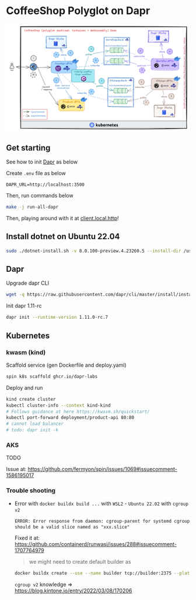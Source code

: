 # CoffeeShop Polyglot on Dapr

![coffeeshop-polyglot-highlevelarchirecture](assets/coffeeshop-high-level-architecture.png)

## Get starting

See how to init [Dapr](#dapr) as below

Create `.env` file as below

```env
DAPR_URL=http://localhost:3500
```

Then, run commands below

```sh
make -j run-all-dapr
```

Then, playing around with it at [client.local.http](client.local.http)!

## Install dotnet on Ubuntu 22.04

```sh
sudo ./dotnet-install.sh -v 8.0.100-preview.4.23260.5 --install-dir /usr/share/dotnet
```

## Dapr

Upgrade dapr CLI

```sh
wget -q https://raw.githubusercontent.com/dapr/cli/master/install/install.sh -O - | /bin/bash -s 1.11.0-rc.2
```

Init dapr 1.11-rc

```sh
dapr init --runtime-version 1.11.0-rc.7
```

## Kubernetes

### kwasm (kind)

Scaffold service (gen Dockerfile and deploy.yaml)

```sh
spin k8s scaffold ghcr.io/dapr-labs
```

Deploy and run

```sh
kind create cluster
kubectl cluster-info --context kind-kind
# Follows guidance at here https://kwasm.sh/quickstart/
kubectl port-forward deployment/product-api 80:80
# cannot load balancer
# todo: dapr init -k 
```

### AKS

TODO

Issue at: https://github.com/fermyon/spin/issues/1069#issuecomment-1586195017

### Trouble shooting

- Error with `docker buildx build ...` with `WSL2` - `Ubuntu 22.02` with `cgroup v2`

  ```
  ERROR: Error response from daemon: cgroup-parent for systemd cgroup should be a valid slice named as "xxx.slice"
  ```

  Fixed it at: https://github.com/containerd/runwasi/issues/288#issuecomment-1707764979

  > we might need to create default builder as

  ```sh
  docker buildx create --use --name builder tcp://builder:2375 --platform linux/amd64,linux/386,linux/arm/v6,linux/arm64,linux/arm/v7 --driver-opt env.BUILDKIT_STEP_LOG_MAX_SIZE=10000000,env.BUILDKIT_STEP_LOG_MAX_SPEED=1000000000
  ```

  `cgroup v2` knowledge => https://blog.kintone.io/entry/2022/03/08/170206
